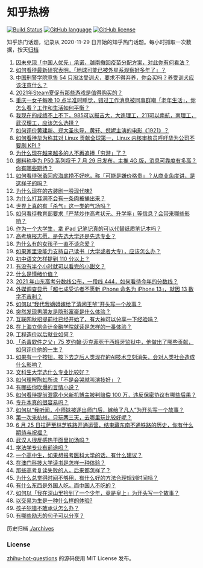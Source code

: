 # 知乎热榜
[![Build Status](https://github.com/ToWeLong/zhihu-hot-questions/workflows/CI/badge.svg)](https://github.com/ToWeLong/zhihu-hot-questions/actions)
[![GitHub language](https://img.shields.io/badge/language-golang-orange.svg)](https://golang.org/)
[![GitHub license](https://img.shields.io/github/license/ToWeLong/zhihu-hot-questions)](https://github.com/ToWeLong/zhihu-hot-questions/blob/main/LICENSE)

知乎热门话题，记录从 2020-11-29 日开始的知乎热门话题。每小时抓取一次数据，按天[归档](./archives)

<!-- BEGIN -->

1. [因未兑现「中国人优先」承诺，越南撤回疫苗分配方案，对此你有何看法？](https://www.zhihu.com/question/467422127)
1. [如何看待最新研究表明，「地球可能已被外星系观察好多年了」？](https://www.zhihu.com/question/467357820)
1. [中国刑警学院竞售 54 只淘汰受训犬，要求不得弃养，你会买吗？养受训犬应该注意什么？](https://www.zhihu.com/question/467076616)
1. [2021年Steam夏促有那些游戏是值得购买的？](https://www.zhihu.com/question/448735697)
1. [重庆一女子每晚 10 点半准时睡觉，错过工作消息被同事群嘲「老年生活」，你怎么看？工作和生活如何平衡？](https://www.zhihu.com/question/467374229)
1. [我现在的成绩不上不下，985可以报吉大，大连理工，211可以南航，南理工，武汉理工，应该怎么选择？](https://www.zhihu.com/question/408865252)
1. [如何评价黄建新、郑大圣执导，黄轩、倪妮主演的电影《1921》？](https://www.zhihu.com/question/461704613)
1. [如何看待华为称其对 Linux 贡献全球第一，Linux 内核审核员呼吁华为公司不要刷 KPI ?](https://www.zhihu.com/question/466395247)
1. [为什么现在越来越多的人不再追捧「穷游」了？](https://www.zhihu.com/question/464479994)
1. [爆料称华为 P50 系列将于 7 月 29 日发布，主推 4G 版，消息可靠度有多高？你有哪些期待？](https://www.zhihu.com/question/466619748)
1. [如何看待张勇回应海底捞不好吃，称「可能是嫌价格贵」？从商业角度讲，是这样子的吗？](https://www.zhihu.com/question/467212754)
1. [为什么现在的古装剧一股现代味?](https://www.zhihu.com/question/459603184)
1. [为什么打耳洞不会有一条肉被捅出来？](https://www.zhihu.com/question/304771389)
1. [世界上真的有「杀气」这一类的气场吗？](https://www.zhihu.com/question/30889739)
1. [如何看待教育部要求「严禁炒作高考状元、升学率」等信息？会带来哪些影响？](https://www.zhihu.com/question/466739033)
1. [作为一个大学生，拿 iPad 记笔记真的可以代替纸质笔记本吗？](https://www.zhihu.com/question/304770209)
1. [高考填报志愿，是先选大学还是先选专业？](https://www.zhihu.com/question/448959184)
1. [为什么有的女孩子一直不谈恋爱？](https://www.zhihu.com/question/462067413)
1. [如果家里没能力支持自己读书（大学或者大专），应该怎么办？](https://www.zhihu.com/question/464706143)
1. [初中语文怎样提到 110 分以上？](https://www.zhihu.com/question/311901970)
1. [有没有半个小时就可以看完的小甜文？](https://www.zhihu.com/question/447942198)
1. [什么是情绪价值？](https://www.zhihu.com/question/326968879)
1. [2021 年山东高考分数线公布，一段线 444，如何看待今年的分数线？](https://www.zhihu.com/question/466845954)
1. [外媒调查显示「超七成受访者不愿新 iPhone 命名为 iPhone 13」，就因 13 数字不吉利？](https://www.zhihu.com/question/466783287)
1. [如何以“我代我嫡姐嫁给了清闲王爷”开头写一个故事？](https://www.zhihu.com/question/429819296)
1. [突然发现男朋友是隐形富豪是什么体验？](https://www.zhihu.com/question/271344191)
1. [互联网秋招提前批已经开始了，有大神可以分享一下经验吗？](https://www.zhihu.com/question/462618672)
1. [在上海立信会计金融学院就读是怎样的一番体验？](https://www.zhihu.com/question/62838644)
1. [工程造价以后就业如何？](https://www.zhihu.com/question/453195740)
1. [「杀毒软件之父」75 岁约翰·迈克菲死于西班牙监狱中，他做出了哪些贡献，如何评价他的一生？](https://www.zhihu.com/question/466970484)
1. [如果有一个按钮，按下去之后人类现存的AI技术立刻消失，会对人类社会造成什么影响？](https://www.zhihu.com/question/466856637)
1. [文科生大学选什么专业比较好？](https://www.zhihu.com/question/433395562)
1. [如何理解陶虹所说「不是会哭就叫演技好」？](https://www.zhihu.com/question/466270106)
1. [有哪些你吹爆的言情小说？](https://www.zhihu.com/question/372499759)
1. [如何看待提前泄露小米新机博主被判赔偿 100 万，违反保密协议有哪些后果？](https://www.zhihu.com/question/467194586)
1. [专升本真的很容易吗？](https://www.zhihu.com/question/458717759)
1. [如何以“我听闻，小师妹被逐出师门后，嫁给了凡人”为开头写一个故事？](https://www.zhihu.com/question/462632432)
1. [第一次来杭州，只玩两三天，去哪里玩比较好呢？](https://www.zhihu.com/question/35834287)
1. [6 月 25 日拉萨至林芝铁路开通运营，结束藏东南不通铁路的历史，你有什么期待与祝福？](https://www.zhihu.com/question/467355627)
1. [武汉人很反感热干面里加汤吗？](https://www.zhihu.com/question/327570954)
1. [学法学专业有前途吗？](https://www.zhihu.com/question/330089148)
1. [一个高中生，如果想报考医科大学的话，有什么建议？](https://www.zhihu.com/question/312366267)
1. [在澳门科技大学读书是怎样一种体验？](https://www.zhihu.com/question/28946665)
1. [那些高考复读失败的人，后来都怎样了？](https://www.zhihu.com/question/61504205)
1. [为什么总觉得时间不够用，有什么好的方法合理规划时间吗？](https://www.zhihu.com/question/466307798)
1. [有什么东西是外国人吃，而中国人不吃的？](https://www.zhihu.com/question/314472784)
1. [如何以「我在深山里捡到了一个少年，竟是皇上」为开头写一个故事？](https://www.zhihu.com/question/395667394)
1. [以交易为生是一种什么样的体验?](https://www.zhihu.com/question/455220725)
1. [孩子犯错不敢承认怎么办？](https://www.zhihu.com/question/466576477)
1. [有哪些励志的句子可以分享？](https://www.zhihu.com/question/462072818)

<!-- END -->

历史归档 [./archives](./archives)


### License
[zhihu-hot-questions](https://github.com/towelong/zhihu-hot-questions) 的源码使用 MIT License 发布。